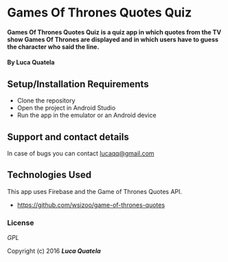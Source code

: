 # Games Of Thrones Quotes Quiz

#### Games Of Thrones Quotes Quiz is a quiz app in which quotes from the TV show Games Of Thrones are displayed and in which users have to guess the character who said the line.  

#### By Luca Quatela

## Setup/Installation Requirements

* Clone the repository
* Open the project in Android Studio
* Run the app in the emulator or an Android device


## Support and contact details

In case of bugs you can contact lucaqq@gmail.com

## Technologies Used

This app uses Firebase and the Game of Thrones Quotes API.
* https://github.com/wsizoo/game-of-thrones-quotes

### License

*GPL*

Copyright (c) 2016 **_Luca Quatela_**
